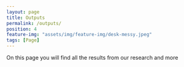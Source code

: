 ```yaml
---
layout: page
title: Outputs
permalink: /outputs/
position: 4
feature-img: "assets/img/feature-img/desk-messy.jpeg"
tags: [Page]
---
```


On this page you will find all the results from our research and more 
